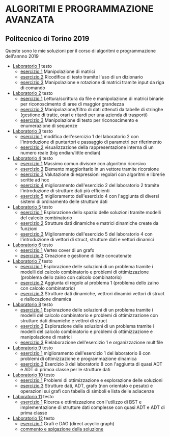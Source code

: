 # ALGORITMI E PROGRAMMAZIONE AVANZATA
## Politecnico di Torino 2019

Queste sono le mie soluzioni per il corso di algoritmi e programmazione dell'annno 2019

* [Laboratorio 1](https://github.com/lorenzobellino/APA/blob/master/LAB/L01/Lab01.pdf)  testo
  + [esercizio 1](https://github.com/lorenzobellino/APA/tree/master/LAB/L01/E01)
    Manipolazione di matrici
  + [esercizio 2](https://github.com/lorenzobellino/APA/tree/master/LAB/L01/E02)
    Ricodifica di testo tramite l'uso di un dizionario
  + [esercizio 3](https://github.com/lorenzobellino/APA/tree/master/LAB/L01/E03)
    Manipolazione e rotazione di matrici tramite input da riga di comando
* [Laboratorio 2](https://github.com/lorenzobellino/APA/blob/master/LAB/L02/Lab02.pdf)  testo
  + [esercizio 1](https://github.com/lorenzobellino/APA/tree/master/LAB/L02/E01)
    Lettura/scrittura da file e manipolazione di matrici binarie per riconoscimento di aree di maggior grandezza
  + [esercizio 2](https://github.com/lorenzobellino/APA/tree/master/LAB/L02/E02)
    Manipolazione/filtro di dati ottenuti da tabelle di stringhe (gestione di tratte, orari e ritardi per una azienda di trasporti)
  + [esercizio 3](https://github.com/lorenzobellino/APA/tree/master/LAB/L02/E03)
    Manipolazione di testo per riconoscimento e enumerazione di sequenze
* [Laboratorio 3](https://github.com/lorenzobellino/APA/blob/master/LAB/L03/Lab03.pdf)  testo
  + [esercizio 1](https://github.com/lorenzobellino/APA/tree/master/LAB/L03/E01)
    modifica dell'esercizio 1 del laboratorio 2 con l'introduzione di puntartori e passaggio di parametri per riferimento
  + [esercizio 2](https://github.com/lorenzobellino/APA/tree/master/LAB/L03/E02)
    visualizzazione della rappresentazione interna di un numero reale (big endian/little endian)
* [Laboratorio 4](https://github.com/lorenzobellino/APA/blob/master/LAB/L04/Lab04.pdf)  testo
  + [esercizio 1](https://github.com/lorenzobellino/APA/tree/master/LAB/L04/E01)
    Massimo comun divisore con algoritmo ricorsivo
  + [esercizio 2](https://github.com/lorenzobellino/APA/tree/master/LAB/L04/E02)
    Elemento maggioritario in un vettore tramite ricorsione
  + [esercizio 3](https://github.com/lorenzobellino/APA/tree/master/LAB/L04/E03)
    Valutazione di espressioni regolari con algoritmi e librerie scritte ad hoc
  + [esercizio 4](https://github.com/lorenzobellino/APA/tree/master/LAB/L04/E04)
    miglioramento dell'esercizio 2 del laboratorio 2 tramite l'introduzione di strutture dati più efficienti
  + [esercizio 5](https://github.com/lorenzobellino/APA/tree/master/LAB/L04/E05)
    miglioramento dell'esercizio 4 con l'aggiunta di diversi sistemi di ordinamento delle strutture dati
* [Laboratorio 5](https://github.com/lorenzobellino/APA/blob/master/LAB/L05/Lab05.pdf)  testo
  + [esercizio 1](https://github.com/lorenzobellino/APA/tree/master/LAB/L05/E01)
    Esplorazione dello spazio delle soluzioni tramite modelli del calcolo combinatorio
  + [esercizio 2](https://github.com/lorenzobellino/APA/tree/master/LAB/L05/E02)
    Strutture dati dinamiche e matrici dinamiche create da funzioni
  + [esercizio 3](https://github.com/lorenzobellino/APA/tree/master/LAB/L05/E03)
    Miglioramento dell'esercizio 5 del laboratorio 4 con l'introduzione di vettori di struct, strutture dati e vettori dinamici
* [Laboratorio 6](https://github.com/lorenzobellino/APA/blob/master/LAB/L06/Lab06.pdf)  testo
  + [esercizio 1](https://github.com/lorenzobellino/APA/tree/master/LAB/L06/E01)
    Vertex cover di un grafo
  + [esercizio 2](https://github.com/lorenzobellino/APA/tree/master/LAB/L06/E02)
    Creazione e gestione di liste concatenate
* [Laboratorio 7](https://github.com/lorenzobellino/APA/blob/master/LAB/L07/Lab07.pdf)  testo
  + [esercizio 1](https://github.com/lorenzobellino/APA/tree/master/LAB/L07/E01)
    Esplorazione delle soluzioni di un problema tramite i modelli del calcolo combinatorio e problemi di ottimizzazione (problema dello zaino con calcolo combinatorio)
  + [esercizio 2](https://github.com/lorenzobellino/APA/tree/master/LAB/L07/E02)
    Aggiunta di regole al problema 1 (problema dello zaino con calcolo combinatorio)
  + [esercizio 3](https://github.com/lorenzobellino/APA/tree/master/LAB/L07/E03)
    Strutture dati dinamiche, vettrori dinamici vettori di struct e riallocazione dinamica
* [Laboratorio 8](https://github.com/lorenzobellino/APA/blob/master/LAB/L08/Lab08.pdf)  testo
  + [esercizio 1](https://github.com/lorenzobellino/APA/tree/master/LAB/L08/E01)
    Esplorazione delle soluzioni di un problema tramite i modelli del calcolo combinatorio e problemi di ottimizzazione con strutture dati dinamiche e vettroi di struct
  + [esercizio 2](https://github.com/lorenzobellino/APA/tree/master/LAB/L08/E02)
    Esplorazione delle soluzioni di un problema tramite i modelli del calcolo combinatorio e problemi di ottimizzazione e manipolazione di matrici
  + [esercizio 3](https://github.com/lorenzobellino/APA/tree/master/LAB/L08/E03)
    Rielaborazione dell'esercizio 1 e organizzazione multifile
* [Laboratorio 9](https://github.com/lorenzobellino/APA/blob/master/LAB/L09/Lab09.pdf)  testo
  + [esercizio 1](https://github.com/lorenzobellino/APA/tree/master/LAB/L09/E01)
    miglioramento dell'esercizio 1 del laboratorio 8 con problemi di ottimizzazione e programmazione dinamica
  + [esercizio 3](https://github.com/lorenzobellino/APA/tree/master/LAB/L09/E03)
    Esercizio 3 del laboratorio 8 con l'aggiunta di quasi ADT e ADT di primoa classe per le strutture dati
* [Laboratorio 10](https://github.com/lorenzobellino/APA/blob/master/LAB/L10/Lab10.pdf) testo
  + [esercizio 1](https://github.com/lorenzobellino/APA/tree/master/LAB/L10/E01)
    Problemi di ottimizzazione e esplorazione delle soluzioni
  + [esercizio 3](https://github.com/lorenzobellino/APA/tree/master/LAB/L10/E03)
    Strutture dati, ADT, grafo (non orientato e pesato) e operazioni sui grafi con tabella di simboli e lista delle adiacenze
* [Laboratorio 11](https://github.com/lorenzobellino/APA/blob/master/LAB/L11/Lab11.pdf) testo
  + [esercizio 1](https://github.com/lorenzobellino/APA/tree/master/LAB/L11/E01)
    Ricerca e ottimizzazione con l'utilizzo di BST e implementazione di strutture dati complesse con quasi ADT e ADT di prima classe
* [Laboratorio 12](https://github.com/lorenzobellino/APA/blob/master/LAB/L12/Lab12.pdf) testo
  + [esercizio 1](https://github.com/lorenzobellino/APA/tree/master/LAB/L12/E01)
    Grafi e DAG (direct acyclic graph)
  + [commento e spigazione della soluzione](https://github.com/lorenzobellino/APA/blob/master/LAB/L12/Commento_Lab_12.pdf)
